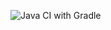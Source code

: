 
![Java CI with Gradle](https://github.com/testowanieaplikacjijavaug/laboratorium-6-zadanie-4-aguua/workflows/Java%20CI%20with%20Gradle/badge.svg)
